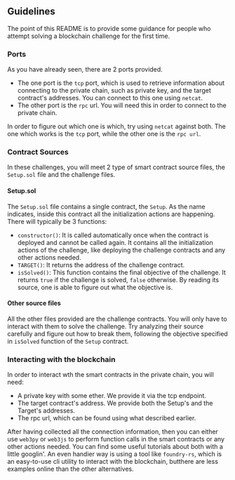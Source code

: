 ## Guidelines

The point of this README is to provide some guidance for people who attempt solving a blockchain challenge for the first time.

### Ports

As you have already seen, there are 2 ports provided.

- The one port is the `tcp` port, which is used to retrieve information about connecting to the private chain, such as private key, and the target contract's addresses. You can connect to this one using `netcat`.
- The other port is the `rpc` url. You will need this in order to connect to the private chain.

In order to figure out which one is which, try using `netcat` against both. The one which works is the `tcp` port, while the 
other one is the `rpc url`.

### Contract Sources

In these challenges, you will meet 2 type of smart contract source files, the `Setup.sol` file and the challenge files.

#### Setup.sol

The `Setup.sol` file contains a single contract, the `Setup`. As the name indicates, inside this contract all the 
initialization actions are happening. There will typically be 3 functions:

- `constructor()`: It is called automatically once when the contract is deployed and cannot be called again. It contains all 
   the initialization actions of the challenge, like deploying the challenge contracts and any other actions needed.
- `TARGET()`: It returns the address of the challenge contract.
- `isSolved()`: This function contains the final objective of the challenge. It returns `true` if the challenge is solved, 
  `false` otherwise. By reading its source, one is able to figure out what the objective is.

#### Other source files

All the other files provided are the challenge contracts. You will only have to interact with them to solve the challenge. Try analyzing their source carefully and figure out how to break them, following the objective specified in `isSolved` function of the `Setup` contract.

### Interacting with the blockchain

In order to interact wth the smart contracts in the private chain, you will need:

- A private key with some ether. We provide it via the tcp endpoint.
- The target contract's address. We provide both the Setup's and the Target's addresses.
- The rpc url, which can be found using what described earlier.

After having collected all the connection information, then you can either use `web3py` or `web3js` to perform function calls 
in the smart contracts or any other actions needed. You can find some useful tutorials about both with a little googlin'.
An even handier way is using a tool like `foundry-rs`, which is an easy-to-use cli utility to interact with the blockchain, butthere are less examples online than the other alternatives.

